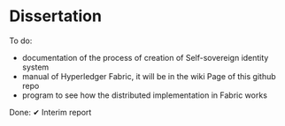 # Dissertation

To do:
- documentation of the process of creation of Self-sovereign identity system 
- manual of Hyperledger Fabric, it will be in the wiki Page of this github repo
- program to see how the distributed implementation in Fabric works


Done: 
✔ Interim report


